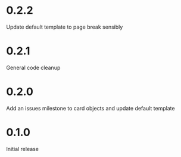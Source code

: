 # 0.2.2

Update default template to page break sensibly

# 0.2.1

General code cleanup

# 0.2.0

Add an issues milestone to card objects and update default template

# 0.1.0

Initial release
